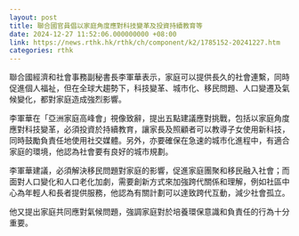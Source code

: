 ```yaml
---
layout: post
title: 聯合國官員倡以家庭角度應對科技變革及投資持續教育等
date: 2024-12-27 11:52:06.000000000 +08:00
link: https://news.rthk.hk/rthk/ch/component/k2/1785152-20241227.htm
categories: rthk
---
```


聯合國經濟和社會事務副秘書長李軍華表示，家庭可以提供長久的社會連繫，同時促進個人福祉，但在全球大趨勢下，科技變革、城市化、移民問題、人口變遷及氣候變化，都對家庭造成強烈影響。

李軍華在「亞洲家庭高峰會」視像致辭，提出五點建議應對挑戰，包括以家庭角度應對科技變革，必須投資於持續教育，讓家長及照顧者可以教導子女使用新科技，同時鼓勵負責任地使用社交媒體。另外，亦要確保在急速的城市化進程中，有適合家庭的環境，他認為社會要有良好的城市規劃。

李軍華建議，必須解決移民問題對家庭的影響，促進家庭團聚和移民融入社會；而面對人口變化和人口老化加劇，需要創新方式來加強跨代關係和理解，例如社區中心為年輕人和長者提供服務，他認為有關計劃可以達致跨代互動，減少社會孤立。

他又提出家庭共同應對氣候問題，強調家庭對於培養環保意識和負責任的行為十分重要。
